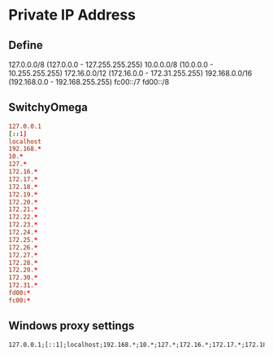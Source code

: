# Private IP Address

## Define

127.0.0.0/8 (127.0.0.0 - 127.255.255.255)
10.0.0.0/8 (10.0.0.0 - 10.255.255.255)
172.16.0.0/12 (172.16.0.0 - 172.31.255.255)
192.168.0.0/16 (192.168.0.0 - 192.168.255.255)
fc00::/7
fd00::/8

## SwitchyOmega

```conf
127.0.0.1
[::1]
localhost
192.168.*
10.*
127.*
172.16.*
172.17.*
172.18.*
172.19.*
172.20.*
172.21.*
172.22.*
172.23.*
172.24.*
172.25.*
172.26.*
172.27.*
172.28.*
172.29.*
172.30.*
172.31.*
fd00:*
fc00:*
```

## Windows proxy settings

```txt
127.0.0.1;[::1];localhost;192.168.*;10.*;127.*;172.16.*;172.17.*;172.18.*;172.19.*;172.20.*;172.21.*;172.22.*;172.23.*;172.24.*;172.25.*;172.26.*;172.27.*;172.28.*;172.29.*;172.30.*;172.31.*;fd00:*;fc00:*
```
